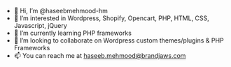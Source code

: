 - 👋 Hi, I’m @haseebmehmood-hm
- 👀 I’m interested in Wordpress, Shopify, Opencart, PHP, HTML, CSS, Javascript, jQuery
- 🌱 I’m currently learning PHP frameworks
- 💞️ I’m looking to collaborate on Wordpress custom themes/plugins & PHP Frameworks
- 📫 You can reach me at haseeb.mehmood@brandjaws.com

<!---
haseebmehmood-hm/haseebmehmood-hm is a ✨ special ✨ repository because its `README.md` (this file) appears on your GitHub profile.
You can click the Preview link to take a look at your changes.
--->
